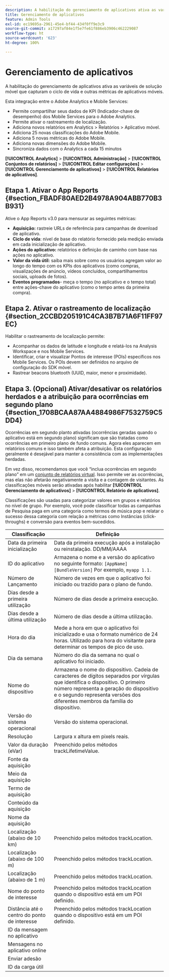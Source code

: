 ```yaml
---
description: A habilitação do gerenciamento de aplicativos ativa as variáveis de solução móvel que capturam o ciclo de vida e outras métricas de aplicativos móveis.
title: Gerenciamento de aplicativos
feature: Admin Tools
exl-id: ec19695a-2961-45e4-bf44-434f0ff9e3c9
source-git-commit: a17297af84e1f5e7fe61f886eb3906c462229087
workflow-type: ht
source-wordcount: '623'
ht-degree: 100%

---
```


# Gerenciamento de aplicativos

A habilitação do gerenciamento de aplicativos ativa as variáveis de solução móvel que capturam o ciclo de vida e outras métricas de aplicativos móveis.

Esta integração entre o Adobe Analytics e Mobile Services:

* Permite compartilhar seus dados de KPI (Indicador-chave de desempenho) dos Mobile Services para o Adobe Analytics.
* Permite ativar o rastreamento de localização.
* Adiciona novos relatórios em Analytics > Relatórios > Aplicativo móvel.
* Adiciona 25 novas classificações do Adobe Mobile.
* Adiciona 5 novas métricas do Adobe Mobile.
* Adiciona novas dimensões do Adobe Mobile.
* Sincroniza dados com o Analytics a cada 15 minutos

**[!UICONTROL Analytics]** > **[!UICONTROL Administração]** > **[!UICONTROL Conjuntos de relatórios]** > **[!UICONTROL Editar configurações]** > **[!UICONTROL Gerenciamento de aplicativos]** > **[!UICONTROL Relatórios de aplicativos]**.

## Etapa 1. Ativar o App Reports {#section_FBADF80AED2B4978A904ABB770B3B931}

Ative o App Reports v3.0 para mensurar as seguintes métricas:

* **Aquisição:** rastreie URLs de referência para campanhas de download de aplicativo.
* **Ciclo de vida**: nível de base do relatório fornecido pela medição enviada em cada inicialização de aplicativo.
* **Ações do aplicativo:** relatórios e definição de caminho com base nas ações no aplicativo.
* **Valor da vida útil:** saiba mais sobre como os usuários agregam valor ao longo do tempo com os KPIs dos aplicativos (como compras, visualizações de anúncio, vídeos concluídos, compartilhamentos sociais, uploads de fotos).
* **Eventos programados**- meça o tempo (no aplicativo e o tempo total) entre ações-chave do aplicativo (como o tempo antes da primeira compra).

## Etapa 2. Ativar o rastreamento de localização {#section_2CCBD205191C4CA3B7B71A6F11FF97EC}

Habilitar o rastreamento de localização permite:

* Acompanhar os dados de latitude e longitude e relatá-los na Analysis Workspace e nos Mobile Services.
* Identificar, criar e visualizar Pontos de interesse (POIs) específicos nos Mobile Services. Os POIs devem ser definidos no arquivo de configuração do SDK móvel.
* Rastrear beacons bluetooth (UUID, maior, menor e proximidade).

## Etapa 3. (Opcional) Ativar/desativar os relatórios herdados e a atribuição para ocorrências em segundo plano {#section_1708BCAA87AA4884986F7532759C5DD4}

Ocorrências em segundo planto ativadas (ocorrências geradas quando o aplicativo está em segundo plano) significam que são tratadas como ocorrências em primeiro plano de fundo comuns. Agora eles aparecem em relatórios comuns e isso também afeta a atribuição. Esta configuração geralmente é desejável para manter a consistência com as implementações herdadas.

Em vez disso, recomendamos que você “inclua ocorrências em segundo plano” em um [conjunto de relatórios virtual](/help/components/vrs/vrs-about.md). Isso permite ver as ocorrências, mas elas não afetarão negativamente a visita e a contagem de visitantes.
As classificações móveis serão ativadas após habilitar **[!UICONTROL Gerenciamento de aplicativos]** > **[!UICONTROL Relatório de aplicativos]**.

Classificações são usadas para categorizar valores em grupos e relatórios no nível de grupo. Por exemplo, você pode classificar todas as campanhas de Pesquisa paga em uma categoria como termos de música pop e relatar o sucesso dessa categoria com relação a métricas como Instâncias (click-throughs) e conversão para eventos bem-sucedidos.

| Classificação | Definição |
|--- |--- |
| Data da primeira inicialização | Data da primeira execução após a instalação ou reinstalação.   DD/MM/AAAA |
| ID do aplicativo | Armazena o nome e a versão do aplicativo no seguinte formato:      `[AppName] [BundleVersion]`  Por exemplo, `myapp 1.1.` |
| Número de Lançamento | Número de vezes em que o aplicativo foi iniciado ou trazido para o plano de fundo. |
| Dias desde a primeira utilização | Número de dias desde a primeira execução. |
| Dias desde a última utilização | Número de dias desde a última utilização. |
| Hora do dia | Mede a hora em que o aplicativo foi inicializado e usa o formato numérico de 24 horas. Utilizado para hora do visitante para determinar os tempos de pico de uso. |
| Dia da semana | Número do dia da semana no qual o aplicativo foi iniciado. |
| Nome do dispositivo | Armazena o nome do dispositivo.  Cadeia de caracteres de dígitos separados por vírgulas que identifica o dispositivo. O primeiro número representa a geração do dispositivo e o segundo representa versões dos diferentes membros da família do dispositivo. |
| Versão do sistema operacional | Versão do sistema operacional. |
| Resolução | Largura x altura em pixels reais. |
| Valor da duração (eVar) | Preenchido pelos métodos trackLifetimeValue. |
| Fonte da aquisição |  |
| Meio da aquisição |  |
| Termo de aquisição |  |
| Conteúdo da aquisição |  |
| Nome da aquisição |  |
| Localização (abaixo de 10 km) | Preenchido pelos métodos trackLocation. |
| Localização (abaixo de 100 m) | Preenchido pelos métodos trackLocation. |
| Localização (abaixo de 1 m) | Preenchido pelos métodos trackLocation. |
| Nome do ponto de interesse | Preenchido pelos métodos trackLocation quando o dispositivo está em um POI definido. |
| Distância até o centro do ponto de interesse | Preenchido pelos métodos trackLocation quando o dispositivo está em um POI definido. |
| ID da mensagem no aplicativo |  |
| Mensagens no aplicativo online |  |
| Enviar adesão |  |
| ID da carga útil |  |
